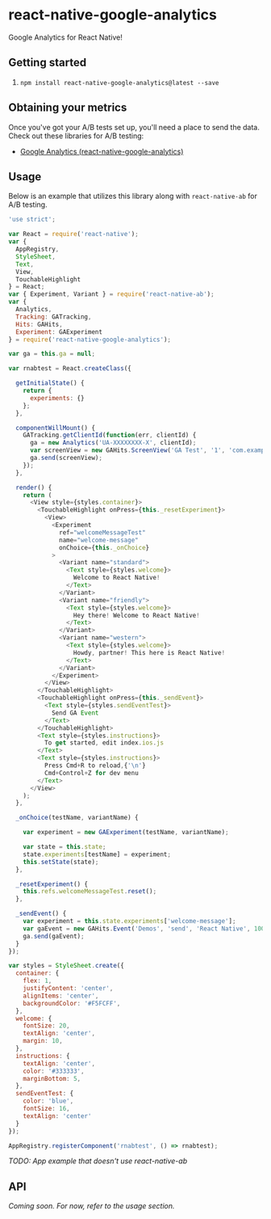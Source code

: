 # react-native-google-analytics

Google Analytics for React Native!

## Getting started

1. `npm install react-native-google-analytics@latest --save`

## Obtaining your metrics

Once you've got your A/B tests set up, you'll need a place to send the data. Check out these libraries for A/B testing:

- [Google Analytics (react-native-google-analytics)](http://github.com/lwansbrough/react-native-google-analytics)

## Usage

Below is an example that utilizes this library along with `react-native-ab` for A/B testing.

```javascript
'use strict';

var React = require('react-native');
var {
  AppRegistry,
  StyleSheet,
  Text,
  View,
  TouchableHighlight
} = React;
var { Experiment, Variant } = require('react-native-ab');
var {
  Analytics,
  Tracking: GATracking,
  Hits: GAHits,
  Experiment: GAExperiment
} = require('react-native-google-analytics');

var ga = this.ga = null;

var rnabtest = React.createClass({

  getInitialState() {
    return {
      experiments: {}
    };
  },

  componentWillMount() {
    GATracking.getClientId(function(err, clientId) {
      ga = new Analytics('UA-XXXXXXXX-X', clientId);
      var screenView = new GAHits.ScreenView('GA Test', '1', 'com.example.app');
      ga.send(screenView);
    });
  },

  render() {
    return (
      <View style={styles.container}>
        <TouchableHighlight onPress={this._resetExperiment}>
          <View>
            <Experiment
              ref="welcomeMessageTest"
              name="welcome-message"
              onChoice={this._onChoice}
            >
              <Variant name="standard">
                <Text style={styles.welcome}>
                  Welcome to React Native!
                </Text>
              </Variant>
              <Variant name="friendly">
                <Text style={styles.welcome}>
                  Hey there! Welcome to React Native!
                </Text>
              </Variant>
              <Variant name="western">
                <Text style={styles.welcome}>
                  Howdy, partner! This here is React Native!
                </Text>
              </Variant>
            </Experiment>
          </View>
        </TouchableHighlight>
        <TouchableHighlight onPress={this._sendEvent}>
          <Text style={styles.sendEventTest}>
            Send GA Event
          </Text>
        </TouchableHighlight>
        <Text style={styles.instructions}>
          To get started, edit index.ios.js
        </Text>
        <Text style={styles.instructions}>
          Press Cmd+R to reload,{'\n'}
          Cmd+Control+Z for dev menu
        </Text>
      </View>
    );
  },

  _onChoice(testName, variantName) {

    var experiment = new GAExperiment(testName, variantName);

    var state = this.state;
    state.experiments[testName] = experiment;
    this.setState(state);
  },

  _resetExperiment() {
    this.refs.welcomeMessageTest.reset();
  },

  _sendEvent() {
    var experiment = this.state.experiments['welcome-message'];
    var gaEvent = new GAHits.Event('Demos', 'send', 'React Native', 100, experiment);
    ga.send(gaEvent);
  }
});

var styles = StyleSheet.create({
  container: {
    flex: 1,
    justifyContent: 'center',
    alignItems: 'center',
    backgroundColor: '#F5FCFF',
  },
  welcome: {
    fontSize: 20,
    textAlign: 'center',
    margin: 10,
  },
  instructions: {
    textAlign: 'center',
    color: '#333333',
    marginBottom: 5,
  },
  sendEventTest: {
    color: 'blue',
    fontSize: 16,
    textAlign: 'center'
  }
});

AppRegistry.registerComponent('rnabtest', () => rnabtest);

```

*TODO: App example that doesn't use react-native-ab*

## API

*Coming soon. For now, refer to the usage section.*
